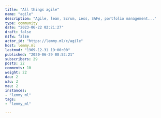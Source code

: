 ```yaml
---
title: "All things agile" 
name: "agile"
description: "Agile, lean, Scrum, Less, SAFe, portfolio management..."
type: community
date: "2023-06-22 02:21:27"
draft: false
nsfw: false
actor_id: "https://lemmy.ml/c/agile"
host: lemmy.ml
lastmod: "1969-12-31 19:00:00"
published: "2020-06-29 08:52:21"
subscribers: 29
posts: 22
comments: 10
weight: 22
dau: 2
wau: 2
mau: 2
instances:
- "lemmy_ml"
tags: 
- "lemmy_ml"

---
```

